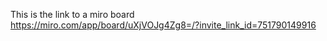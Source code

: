 This is the link to a miro board
https://miro.com/app/board/uXjVOJg4Zg8=/?invite_link_id=751790149916